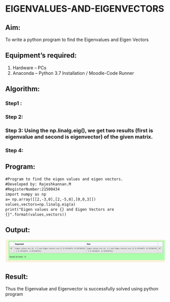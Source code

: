 # EIGENVALUES-AND-EIGENVECTORS
## Aim:
To write a python program to find the Eigenvalues and Eigen Vectors
## Equipment’s required:
1. 	Hardware – PCs
2. 	Anaconda – Python 3.7 Installation / Moodle-Code Runner
## Algorithm:
### Step1 : 
### Step 2: 
### Step 3: Using the np.linalg.eig(),  we get two results (first is eigenvalue and second is eigenvector) of the given matrix.
### Step 4: 

## Program:
```
#Program to find the eigen values and eigen vectors.
#Developed by: Rajeshkannan.M
#RegisterNumber:21500434
import numpy as np
a= np.array([[2,-3,0],[2,-5,0],[0,0,3]])
values,vectors=np.linalg.eig(a)
print("Eigen values are {} and Eigen Vectors are {}".format(values,vectors))
```

## Output:
![output1](EVAEV.png)
## Result:
Thus the Eigenvalue and Eigenvector is successfully solved using python program

